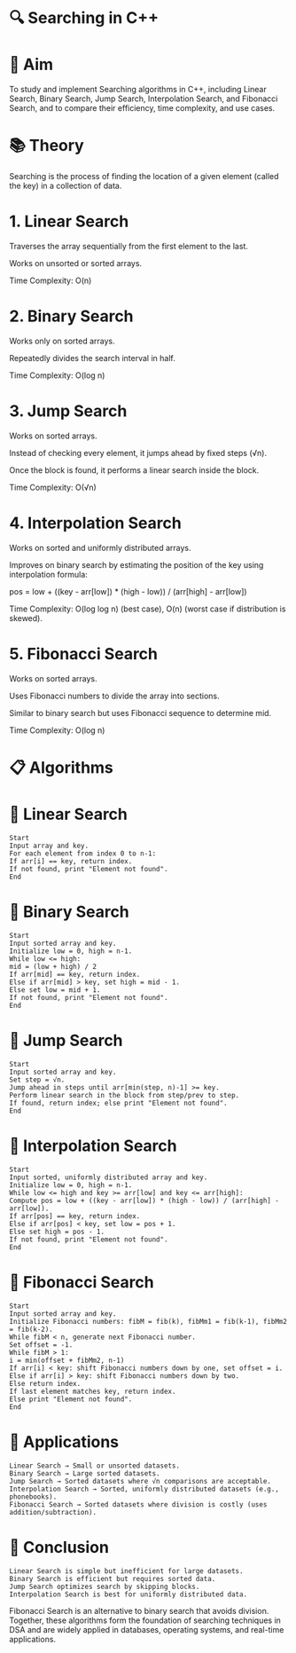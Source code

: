 # 🔍 Searching in C++
# 🎯 Aim
To study and implement Searching algorithms in C++, including Linear Search, Binary Search, Jump Search, Interpolation Search, and Fibonacci Search, and to compare their efficiency, time complexity, and use cases.

# 📚 Theory
Searching is the process of finding the location of a given element (called the key) in a collection of data.

# 1. Linear Search
Traverses the array sequentially from the first element to the last.

Works on unsorted or sorted arrays.

Time Complexity: O(n)
# 2. Binary Search

Works only on sorted arrays.

Repeatedly divides the search interval in half.

Time Complexity: O(log n)
# 3. Jump Search

Works on sorted arrays.

Instead of checking every element, it jumps ahead by fixed steps (√n).

Once the block is found, it performs a linear search inside the block.

Time Complexity: O(√n)
# 4. Interpolation Search

Works on sorted and uniformly distributed arrays.

Improves on binary search by estimating the position of the key using interpolation formula:

pos = low + ((key - arr[low]) * (high - low)) / (arr[high] - arr[low])

Time Complexity: O(log log n) (best case), O(n) (worst case if distribution is skewed).

# 5. Fibonacci Search

Works on sorted arrays.

Uses Fibonacci numbers to divide the array into sections.

Similar to binary search but uses Fibonacci sequence to determine mid.

Time Complexity: O(log n)

# 📋 Algorithms

# 🧾 Linear Search

    Start
    Input array and key.
    For each element from index 0 to n-1:
    If arr[i] == key, return index.
    If not found, print "Element not found".
    End
# 🧾 Binary Search
    Start
    Input sorted array and key.
    Initialize low = 0, high = n-1.
    While low <= high:
    mid = (low + high) / 2
    If arr[mid] == key, return index.
    Else if arr[mid] > key, set high = mid - 1.
    Else set low = mid + 1.
    If not found, print "Element not found".
    End

# 🧾 Jump Search
    Start
    Input sorted array and key.
    Set step = √n.
    Jump ahead in steps until arr[min(step, n)-1] >= key.
    Perform linear search in the block from step/prev to step.
    If found, return index; else print "Element not found".
    End
# 🧾 Interpolation Search
    Start
    Input sorted, uniformly distributed array and key.
    Initialize low = 0, high = n-1.
    While low <= high and key >= arr[low] and key <= arr[high]:
    Compute pos = low + ((key - arr[low]) * (high - low)) / (arr[high] - arr[low]).
    If arr[pos] == key, return index.
    Else if arr[pos] < key, set low = pos + 1.
    Else set high = pos - 1.
    If not found, print "Element not found".
    End
# 🧾 Fibonacci Search
    Start
    Input sorted array and key.
    Initialize Fibonacci numbers: fibM = fib(k), fibMm1 = fib(k-1), fibMm2 = fib(k-2).
    While fibM < n, generate next Fibonacci number.
    Set offset = -1.
    While fibM > 1:
    i = min(offset + fibMm2, n-1)
    If arr[i] < key: shift Fibonacci numbers down by one, set offset = i.
    Else if arr[i] > key: shift Fibonacci numbers down by two.
    Else return index.
    If last element matches key, return index.
    Else print "Element not found".
    End

# 🚀 Applications
    Linear Search → Small or unsorted datasets.
    Binary Search → Large sorted datasets.
    Jump Search → Sorted datasets where √n comparisons are acceptable.
    Interpolation Search → Sorted, uniformly distributed datasets (e.g., phonebooks).
    Fibonacci Search → Sorted datasets where division is costly (uses addition/subtraction).
# 🧠 Conclusion
    Linear Search is simple but inefficient for large datasets.
    Binary Search is efficient but requires sorted data.
    Jump Search optimizes search by skipping blocks.
    Interpolation Search is best for uniformly distributed data.
Fibonacci Search is an alternative to binary search that avoids division.
Together, these algorithms form the foundation of searching techniques in DSA and are widely applied in databases, operating systems, and real-time applications.
